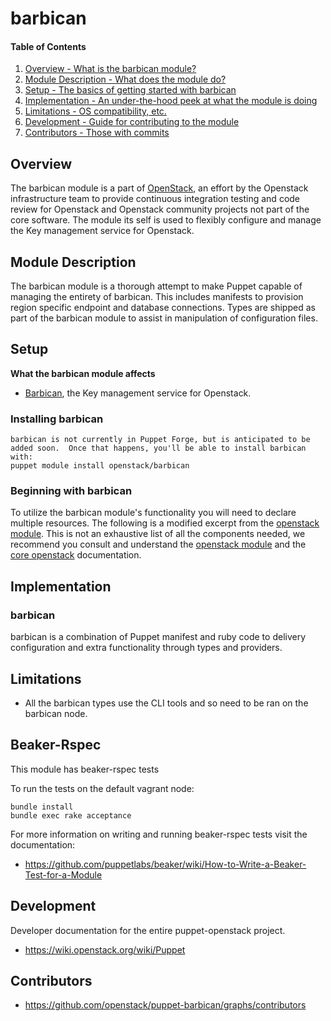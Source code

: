 barbican
=======

#### Table of Contents

1. [Overview - What is the barbican module?](#overview)
2. [Module Description - What does the module do?](#module-description)
3. [Setup - The basics of getting started with barbican](#setup)
4. [Implementation - An under-the-hood peek at what the module is doing](#implementation)
5. [Limitations - OS compatibility, etc.](#limitations)
6. [Development - Guide for contributing to the module](#development)
7. [Contributors - Those with commits](#contributors)

Overview
--------

The barbican module is a part of [OpenStack](https://github.com/openstack), an effort by the Openstack infrastructure team to provide continuous integration testing and code review for Openstack and Openstack community projects not part of the core software.  The module its self is used to flexibly configure and manage the Key management service for Openstack.

Module Description
------------------

The barbican module is a thorough attempt to make Puppet capable of managing the entirety of barbican.  This includes manifests to provision region specific endpoint and database connections.  Types are shipped as part of the barbican module to assist in manipulation of configuration files.

Setup
-----

**What the barbican module affects**

* [Barbican](https://wiki.openstack.org/wiki/Barbican), the Key management service for Openstack.

### Installing barbican

    barbican is not currently in Puppet Forge, but is anticipated to be added soon.  Once that happens, you'll be able to install barbican with:
    puppet module install openstack/barbican

### Beginning with barbican

To utilize the barbican module's functionality you will need to declare multiple resources.  The following is a modified excerpt from the [openstack module](https://github.com/openstack/puppet-openstack).  This is not an exhaustive list of all the components needed, we recommend you consult and understand the [openstack module](https://github.com/openstack/puppet-openstack) and the [core openstack](http://docs.openstack.org) documentation.

Implementation
--------------

### barbican

barbican is a combination of Puppet manifest and ruby code to delivery configuration and extra functionality through types and providers.

Limitations
------------

* All the barbican types use the CLI tools and so need to be ran on the barbican node.

Beaker-Rspec
------------

This module has beaker-rspec tests

To run the tests on the default vagrant node:

```shell
bundle install
bundle exec rake acceptance
```

For more information on writing and running beaker-rspec tests visit the documentation:

* https://github.com/puppetlabs/beaker/wiki/How-to-Write-a-Beaker-Test-for-a-Module

Development
-----------

Developer documentation for the entire puppet-openstack project.

* https://wiki.openstack.org/wiki/Puppet

Contributors
------------

* https://github.com/openstack/puppet-barbican/graphs/contributors
